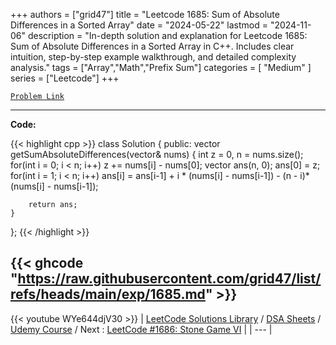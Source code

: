 
+++
authors = ["grid47"]
title = "Leetcode 1685: Sum of Absolute Differences in a Sorted Array"
date = "2024-05-22"
lastmod = "2024-11-06"
description = "In-depth solution and explanation for Leetcode 1685: Sum of Absolute Differences in a Sorted Array in C++. Includes clear intuition, step-by-step example walkthrough, and detailed complexity analysis."
tags = ["Array","Math","Prefix Sum"]
categories = [
    "Medium"
]
series = ["Leetcode"]
+++



[`Problem Link`](https://leetcode.com/problems/sum-of-absolute-differences-in-a-sorted-array/description/)

---
**Code:**

{{< highlight cpp >}}
class Solution {
public:
    vector<int> getSumAbsoluteDifferences(vector<int>& nums) {
        int z = 0, n = nums.size();
        for(int i = 0; i < n; i++)
            z += nums[i] - nums[0];
        vector<int> ans(n, 0);
        ans[0] = z;
        for(int i = 1; i < n; i++)
            ans[i] = ans[i-1] + i * (nums[i] - nums[i-1]) - (n - i)* (nums[i] - nums[i-1]);
        
        return ans;
    }
};
{{< /highlight >}}

{{< ghcode "https://raw.githubusercontent.com/grid47/list/refs/heads/main/exp/1685.md" >}}
---
{{< youtube WYe644djV30 >}}
| [LeetCode Solutions Library](https://grid47.xyz/leetcode/) / [DSA Sheets](https://grid47.xyz/sheets/) / [Udemy Course](https://grid47.xyz/courses/) / Next : [LeetCode #1686: Stone Game VI](https://grid47.xyz/posts/leetcode-1686-stone-game-vi-solution/) |
| --- |

